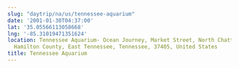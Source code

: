 ```yaml
---
slug: "daytrip/na/us/tennessee-aquarium"
date: '2001-01-30T04:37:00'
lat: '35.05566113058668'
lng: '-85.31019471351624'
location: Tennessee Aquarium- Ocean Journey, Market Street, North Chattanooga, Chattanooga,
  Hamilton County, East Tennessee, Tennessee, 37405, United States
title: Tennessee Aquarium
---
```



